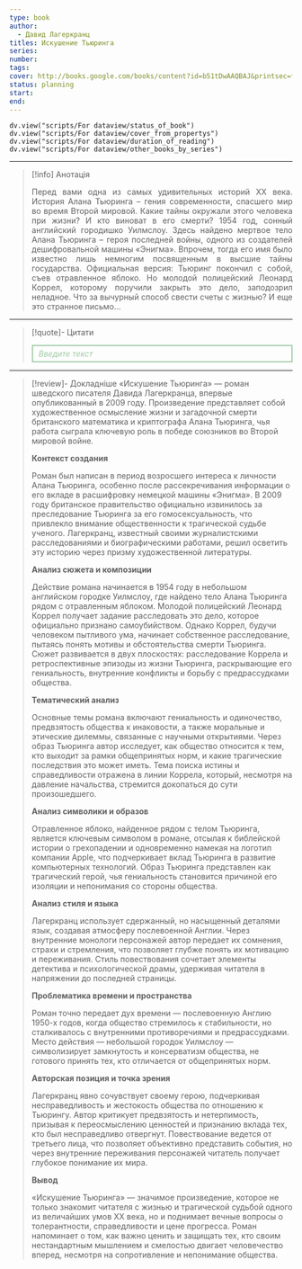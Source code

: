 ```yaml
---
type: book
author:
  - Давид Лагеркранц
titles: Искушение Тьюринга
series:
number:
tags:
cover: http://books.google.com/books/content?id=b51tDwAAQBAJ&printsec=frontcover&img=1&zoom=1&edge=curl&source=gbs_api
status: planning
start:
end:
---
```

```dataviewjs
dv.view("scripts/For dataview/status_of_book")
dv.view("scripts/For dataview/cover_from_propertys")
dv.view("scripts/For dataview/duration_of_reading")
dv.view("scripts/For dataview/other_books_by_series")
```
---

>[!info] Анотація
><p align="justify">Перед вами одна из самых удивительных историй XX века. История Алана Тьюринга – гения современности, спасшего мир во время Второй мировой. Какие тайны окружали этого человека при жизни? И кто виноват в его смерти? 1954 год, сонный английский городишко Уилмслоу. Здесь найдено мертвое тело Алана Тьюринга – героя последней войны, одного из создателей дешифровальной машины «Энигма». Впрочем, тогда его имя было известно лишь немногим посвященным в высшие тайны государства. Официальная версия: Тьюринг покончил с собой, съев отравленное яблоко. Но молодой полицейский Леонард Коррел, которому поручили закрыть это дело, заподозрил неладное. Что за вычурный способ свести счеты с жизнью? И еще это странное письмо...</p>

---

>[!quote]- Цитати
><div align="justify" style="border: 2px solid #A0CAA6; padding: 5px 10px 5px 10px; font-style: italic; color: #A0CAA6 ">Введите текст</div>

---
>[!review]- Докладніше
> «Искушение Тьюринга» — роман шведского писателя Давида Лагеркранца, впервые опубликованный в 2009 году. Произведение представляет собой художественное осмысление жизни и загадочной смерти британского математика и криптографа Алана Тьюринга, чья работа сыграла ключевую роль в победе союзников во Второй мировой войне.
>
> **Контекст создания**
>
> Роман был написан в период возросшего интереса к личности Алана Тьюринга, особенно после рассекречивания информации о его вкладе в расшифровку немецкой машины «Энигма». В 2009 году британское правительство официально извинилось за преследование Тьюринга за его гомосексуальность, что привлекло внимание общественности к трагической судьбе ученого. Лагеркранц, известный своими журналистскими расследованиями и биографическими работами, решил осветить эту историю через призму художественной литературы.
>
> **Анализ сюжета и композиции**
>
> Действие романа начинается в 1954 году в небольшом английском городке Уилмслоу, где найдено тело Алана Тьюринга рядом с отравленным яблоком. Молодой полицейский Леонард Коррел получает задание расследовать это дело, которое официально признано самоубийством. Однако Коррел, будучи человеком пытливого ума, начинает собственное расследование, пытаясь понять мотивы и обстоятельства смерти Тьюринга. Сюжет развивается в двух плоскостях: расследование Коррела и ретроспективные эпизоды из жизни Тьюринга, раскрывающие его гениальность, внутренние конфликты и борьбу с предрассудками общества.
>
> **Тематический анализ**
>
> Основные темы романа включают гениальность и одиночество, предвзятость общества к инаковости, а также моральные и этические дилеммы, связанные с научными открытиями. Через образ Тьюринга автор исследует, как общество относится к тем, кто выходит за рамки общепринятых норм, и какие трагические последствия это может иметь. Тема поиска истины и справедливости отражена в линии Коррела, который, несмотря на давление начальства, стремится докопаться до сути произошедшего.
>
> **Анализ символики и образов**
>
> Отравленное яблоко, найденное рядом с телом Тьюринга, является ключевым символом в романе, отсылая к библейской истории о грехопадении и одновременно намекая на логотип компании Apple, что подчеркивает вклад Тьюринга в развитие компьютерных технологий. Образ Тьюринга представлен как трагический герой, чья гениальность становится причиной его изоляции и непонимания со стороны общества.
>
> **Анализ стиля и языка**
>
> Лагеркранц использует сдержанный, но насыщенный деталями язык, создавая атмосферу послевоенной Англии. Через внутренние монологи персонажей автор передает их сомнения, страхи и стремления, что позволяет глубже понять их мотивацию и переживания. Стиль повествования сочетает элементы детектива и психологической драмы, удерживая читателя в напряжении до последней страницы.
>
> **Проблематика времени и пространства**
>
> Роман точно передает дух времени — послевоенную Англию 1950-х годов, когда общество стремилось к стабильности, но сталкивалось с внутренними противоречиями и предрассудками. Место действия — небольшой городок Уилмслоу — символизирует замкнутость и консерватизм общества, не готового принять тех, кто отличается от общепринятых норм.
>
> **Авторская позиция и точка зрения**
>
> Лагеркранц явно сочувствует своему герою, подчеркивая несправедливость и жестокость общества по отношению к Тьюрингу. Автор критикует предвзятость и нетерпимость, призывая к переосмыслению ценностей и признанию вклада тех, кто был несправедливо отвергнут. Повествование ведется от третьего лица, что позволяет объективно представить события, но через внутренние переживания персонажей читатель получает глубокое понимание их мира.
>
> **Вывод**
>
> «Искушение Тьюринга» — значимое произведение, которое не только знакомит читателя с жизнью и трагической судьбой одного из величайших умов XX века, но и поднимает вечные вопросы о толерантности, справедливости и цене прогресса. Роман напоминает о том, как важно ценить и защищать тех, кто своим нестандартным мышлением и смелостью двигает человечество вперед, несмотря на сопротивление и непонимание общества.
>